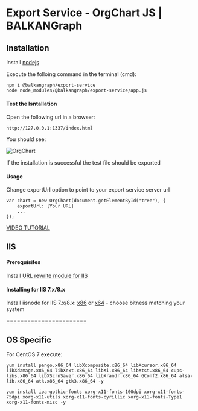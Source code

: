 # Export Service - OrgChart JS | BALKANGraph


## Installation


Install [nodejs](https://nodejs.org/en/download/)

Execute the folloing command in the terminal (cmd):
```
npm i @balkangraph/export-service
node node_modules/@balkangraph/export-service/app.js
```

#### Test the Isntallation 

Open the following url in a browser:

```
http://127.0.0.1:1337/index.html
```

You should see:

![OrgChart](https://balkangraph.com/content/img/test-export.png)

If the installation is successful the test file should be exported

#### Usage

Change exportUrl option to point to your export service server url
```
var chart = new OrgChart(document.getElementById("tree"), {
    exportUrl: [Your URL]
    ... 
});
```

[VIDEO TUTORIAL](https://www.youtube.com/watch?v=0aoycuMtqNc&feature=youtu.be)



## IIS

#### Prerequisites 

Install [URL rewrite module for IIS](https://www.iis.net/downloads/microsoft/url-rewrite)

#### Installing for IIS 7.x/8.x

Install iisnode for IIS 7.x/8.x: [x86](https://github.com/azure/iisnode/releases/download/v0.2.21/iisnode-full-v0.2.21-x86.msi) or [x64](https://github.com/azure/iisnode/releases/download/v0.2.21/iisnode-full-v0.2.21-x64.msi) - choose bitness matching your system



=======================

## OS Specific

For CentOS 7 execute:

```
yum install pango.x86_64 libXcomposite.x86_64 libXcursor.x86_64 libXdamage.x86_64 libXext.x86_64 libXi.x86_64 libXtst.x86_64 cups-libs.x86_64 libXScrnSaver.x86_64 libXrandr.x86_64 GConf2.x86_64 alsa-lib.x86_64 atk.x86_64 gtk3.x86_64 -y

yum install ipa-gothic-fonts xorg-x11-fonts-100dpi xorg-x11-fonts-75dpi xorg-x11-utils xorg-x11-fonts-cyrillic xorg-x11-fonts-Type1 xorg-x11-fonts-misc -y
```
